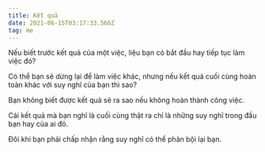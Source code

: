 ```yaml
---
title: Kết quả
date: 2021-06-15T03:17:33.566Z
tag: me
---
```

Nếu biết trước kết quả của một việc, liệu bạn có bắt đầu hay tiếp tục làm việc đó?

Có thể bạn sẽ dừng lại để làm việc khác, nhưng nếu kết quả cuối cùng hoàn toàn khác với suy nghĩ của bạn thì sao?

Bạn không biết được kết quả sẽ ra sao nếu không hoàn thành công việc.

Cái kết quả mà bạn nghĩ là cuối cùng thật ra chỉ là những suy nghĩ trong đầu bạn hay của ai đó.

Đôi khi bạn phải chấp nhận rằng suy nghĩ có thể phản bội lại bạn.